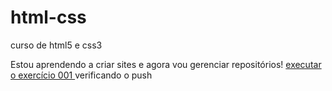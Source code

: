 # html-css
 curso de html5 e css3

Estou aprendendo a criar sites e agora vou gerenciar repositórios!
<a href="https://sadaom.github.io/html-css/exercicios/ex001/index.html">executar o exercício 001 <a>
verificando o push